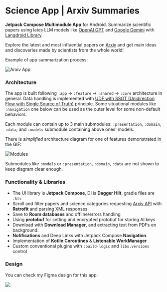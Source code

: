 # Science App | Arxiv Summaries

**Jetpack Compose Multimodule App** for Android. Summarize scientific papers using lates LLM models like [OpenAI GPT](https://openai.com/) and [Google Gemini](https://ai.google.dev/docs/gemini_api_overview) with [Langdroid Library](https://github.com/DimaBrody/LangDroid).

Explore the latest and most influential papers on [Arxiv](https://arxiv.org/) and get main ideas and discoveries made by scientists from the whole world!

Example of app summarization process:

![Arxiv App](https://media.giphy.com/media/v1.Y2lkPTc5MGI3NjExajM0cWt1bjRpZzc4aTE3anU0a2wxZzNxNWZuNjE5M3N4OXQ4cm10dSZlcD12MV9pbnRlcm5hbF9naWZfYnlfaWQmY3Q9Zw/CaEgFXJoyI4LnRqTJF/giphy.gif)


### Architecture

The app is built following `:app` → `:feature` → `:shared` → `:core` architecture in general. Data handling is implemented with [UDF with SSOT (Unidirection Flow with Single Source of Truth)](https://developer.android.com/topic/architecture#unidirectional-data-flow) principle. Some situational modules like `:navigation` one below can be used as the outer level for some non-default behaviors.

Each module can contain up to 3 main submodules: `:presentation`, `:domain`, `:data`, and `:models` submodule containing above ones' models.

There is *simplified* architecture diagram for one of features demonstrated in the GIF:

<!---
 https://i.ibb.co/mCPPmrs/modules-3.jpg
 https://i.ibb.co/3B0pw83/modules-2-1.jpg
 --->

![Modules](https://i.ibb.co/3B0pw83/modules-2-1.jpg)

Submodules like `:models` or `:presentation`, `:domain`, `:data` are not shown to keep diagram clear enough.


### Functionality & Libraries
- The UI library is **Jetpack Compose**, DI is **Dagger Hilt**, gradle files are `.kts`
- Scroll and filter papers and science categories requesting [Arxiv API](https://info.arxiv.org/help/api/basics.html) with **Retrofit** and parsing XML responses
- Save to **Room databases** and offline/errors handling
- Using **protobuf** for setting and encrypted protobuf for storing AI keys
- Download with **Download Manager**, and extracting text from PDFs on background.
- **Notifications** and Deep Links with Jetpack Compose **Navigation**.
- Implementation of  **Kotlin Coroutines** & **Listenable WorkManager**
- Custom conventional plugins with `:build-logic` and `libs.versions` control

### Design
You can check my Figma design for this app:

[![](https://img.shields.io/badge/figma-%23F24E1E.svg?style=for-the-badge&logo=figma&logoColor=white&color=black)](https://www.figma.com/file/6gL0osXBq3t0tI7QpGwXij/Arxiv?type=design&node-id=3%3A2&mode=design&t=U2CYwkAf9kEYYskl-1) 